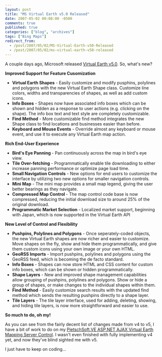 ```yaml
---
layout: post
title: "MS Virtual Earth v5.0 Released"
date: 2007-05-02 00:08:00 -0500
comments: true
published: true
categories: ["blog", "archives"]
tags: ["Bing Maps"]
redirect_from: 
  - /post/2007/05/02/MS-Virtual-Earth-v50-Released
  - /post/2007/05/02/ms-virtual-earth-v50-released
---
```

<!-- more -->
<p>
A couple days ago, Microsoft released <a href="http://dev.live.com/blogs/virtual_earth/archive/2007/04/28/105.aspx">Virtual Earth v5.0</a>. So, what&#39;s new?
</p>
<p>
<strong>Improved Support for Feature Cusomization</strong>
</p>
<ul>
	<li><strong>Virtual Earth Shapes</strong> - Easily customize and modify pusphins, polylines and polygons with the new Virtual Earth Shape class. Customize line colors, widths and transparencies of shapes, as well as add custom icons.</li>
	<li><strong>Info Boxes</strong> - Shapes now have associated info boxes which can be shown and hidden as a response to user actions (e.g. clicking on the shape). The info box text and text style are completely customizable.</li>
	<li><strong>Find Method</strong> - More customizable find method integrates the new Shape class to find locations and businesses easier than before.</li>
	<li><strong>Keyboard and Mouse Events</strong> - Override almost any keyboard or mouse event, and use it to execute any Virtual Earth map action.</li>
</ul>
<p>
<strong>Rich End-User Experience</strong>
</p>
<ul>
	<li><strong>Bird&#39;s Eye Panning </strong>- Pan continuously across the map in bird&#39;s eye view.</li>
	<li><strong>Tile Over-fetching</strong> - Programmatically enable tile downloading to either increase panning performance or optimize page load time.</li>
	<li><strong>Small Navigation Controls</strong> - New options for end users to customize the interface by utilizing two new options for smaller navigation controls.</li>
	<li><strong>Mini Map</strong> - The mini map provides a small map legend, giving the user better bearings as they navigate.</li>
	<li><strong>Compressed Map Control </strong>- The map control code base is now compressed, reducing the initial download size to around 25% of the original download.</li>
	<li><strong>Programmatic Market Selection</strong> - Localized market support, beginning with Japan, which is now supported in the Virtual Earth API</li>
</ul>
<p>
<strong>New Level of Control and Flexibility</strong>
</p>
<ul>
	<li><strong>Pushpins, Polylines and Polygons</strong> - Once seperately-coded objects, the new Virtual Earth shapes are now richer and easier to customize. Move shapes on the fly, show and hide them programmatically, and give them custom icons using your own image or your own HTML.</li>
	<li><strong>GeoRSS Imports</strong> - Import pushpins, polylines and polygons using the GeoRSS feed, which is becoming the de facto standard.</li>
	<li><strong>Info Boxes </strong>- Shapes can now store HTML and CSS content for custom info boxes, which can be shown or hidden programmatically.</li>
	<li><strong>Shape Layers</strong> - New and improved shape management capabilities allow grouping of pushpins, polylines and polygons. Show or hide a group of shapes, or make changes to the individual shapes within them.</li>
	<li><strong>Find Method</strong> - Easily customize search results with the updated find method which sends the resulting pushpins directly to a shape layer.</li>
	<li><strong>Tile Layers</strong> - The tile layer interface, used for adding, deleting, showing, and hiding tile layers, is now more straightforward and easier to use.</li>
</ul>
<p>
<strong>So much to do, oh my!</strong>
</p>
<p>
As you can see from the fairly decent list of changes made from v4 to v5, I have a bit of work to do on my <a href="/admin/Pages/codeplex.com/pietschsoftve3">PietschSoft.VE ASP.NET AJAX Virtual Earth Mapping Server Control</a>. I wasn&#39;t even finished with fully implementing v4 yet, and now they&#39;ve blind sighted me with v5.
</p>
<p>
I just have to keep on coding...
</p>

